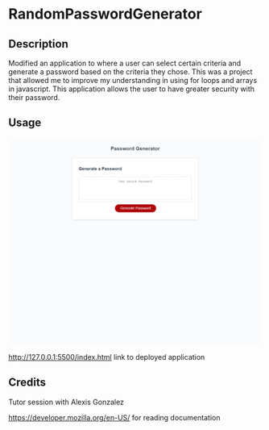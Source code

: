 # RandomPasswordGenerator

## Description

Modified an application to where a user can select certain criteria and generate a password based on the criteria they chose. This was a project that allowed me to improve my understanding in using for loops and arrays in javascript. This application allows the user to have greater security with their password.

## Usage

![alt text](./images/passwordgen.png)

http://127.0.0.1:5500/index.html link to deployed application

## Credits

Tutor session with Alexis Gonzalez  

https://developer.mozilla.org/en-US/ for reading documentation
